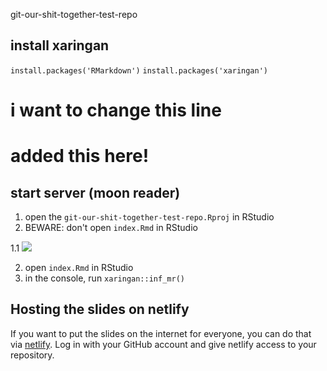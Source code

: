 git-our-shit-together-test-repo

## install xaringan 
`install.packages('RMarkdown')`
`install.packages('xaringan')`
# i want to change this line
# added this here!

## start server (moon reader)
1. open the `git-our-shit-together-test-repo.Rproj` in RStudio 
2. BEWARE: don't open `index.Rmd` in RStudio 

1.1 ![](https://media.giphy.com/media/Rlxfht52POeHMUrner/giphy.gif)


2. open `index.Rmd` in RStudio 
3. in the console, run `xaringan::inf_mr()`

## Hosting the slides on netlify
If you want to put the slides on the internet for everyone, you can do that via 
[netlify](netlify.com). Log in with your GitHub account and give netlify access to your repository. 
